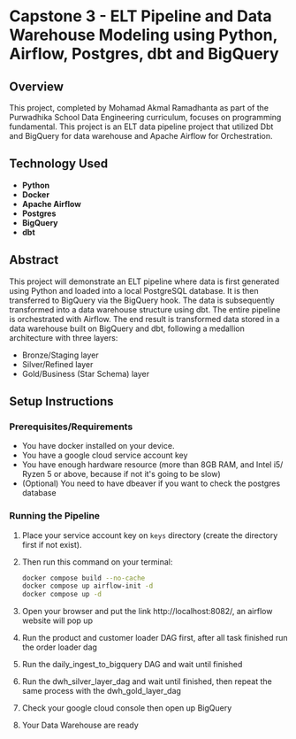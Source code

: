 ﻿# Capstone 3 - ELT Pipeline and Data Warehouse Modeling using Python, Airflow, Postgres, dbt and BigQuery

## Overview

This project, completed by Mohamad Akmal Ramadhanta as part of the Purwadhika School Data Engineering curriculum, focuses on programming fundamental. This project is an ELT data pipeline project that utilized Dbt and BigQuery for data warehouse and Apache Airflow for Orchestration.

## Technology Used
- **Python**
- **Docker**
- **Apache Airflow**
- **Postgres**
- **BigQuery**
- **dbt**

## Abstract

This project will demonstrate an ELT pipeline where data is first generated using Python and loaded into a local PostgreSQL database. It is then transferred to BigQuery via the BigQuery hook. The data is subsequently transformed into a data warehouse structure using dbt. The entire pipeline is orchestrated with Airflow.
The end result is transformed data stored in a data warehouse built on BigQuery and dbt, following a medallion architecture with three layers:
- Bronze/Staging layer
- Silver/Refined layer
- Gold/Business (Star Schema) layer

## Setup Instructions

### Prerequisites/Requirements
- You have docker installed on your device.
- You have a google cloud service account key
- You have enough hardware resource (more than 8GB RAM, and Intel i5/ Ryzen 5 or above, because if not it's going to be slow)
- (Optional) You need to have dbeaver if you want to check the postgres database

### Running the Pipeline
  1. Place your service account key on `keys` directory (create the directory first if not exist).
  2. Then run this command on your terminal:
     ```bash
     docker compose build --no-cache
     docker compose up airflow-init -d
     docker compose up -d
     ```
  3. Open your browser and put the link http://localhost:8082/, an airflow website will pop up
  4. Run the product and customer loader DAG first, after all task finished run the order loader dag
  5. Run the daily_ingest_to_bigquery DAG and wait until finished
  6. Run the dwh_silver_layer_dag and wait until finished, then repeat the same process with the dwh_gold_layer_dag 
  7. Check your google cloud console then open up BigQuery

  8. Your Data Warehouse are ready
